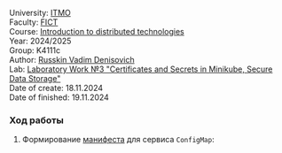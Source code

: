 University: [ITMO](https://itmo.ru/ru/)  
Faculty: [FICT](https://fict.itmo.ru)  
Course: [Introduction to distributed technologies](https://github.com/itmo-ict-faculty/introduction-to-distributed-technologies)  
Year: 2024/2025  
Group: K4111c  
Author: [Russkin Vadim Denisovich](https://github.com/SolPot)  
Lab: [Laboratory Work №3 "Certificates and Secrets in Minikube, Secure Data Storage"](https://itmo-ict-faculty.github.io/introduction-to-distributed-technologies/education/labs2023_2024/lab3/lab3/)  
Date of create: 18.11.2024  
Date of finished: 19.11.2024  
### Ход работы  
1. Формирование [манифеста](lab3-configmap.yaml) для сервиса `ConfigMap`:  
